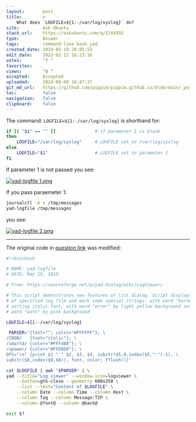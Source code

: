 ```yaml
---
layout:       post
title:        >
    What does `LOGFILE=${1:-/var/log/syslog}` do?
site:         Ask Ubuntu
stack_url:    https://askubuntu.com/q/1144592
type:         Answer
tags:         command-line bash yad
created_date: 2019-05-19 20:05:53
edit_date:    2022-02-12 16:23:16
votes:        "7 "
favorites:    
views:        "0 "
accepted:     Accepted
uploaded:     2024-08-09 16:47:37
git_md_url:   https://github.com/pippim/pippim.github.io/blob/main/_posts/2019/2019-05-19-What-does-_LOGFILE___1_-_var_log_syslog__-do_.md
toc:          false
navigation:   false
clipboard:    false
---
```


The command: `LOGFILE=${1:-/var/log/syslog}` is shorthand for:




``` bash
if [[ "$1" == "" ]]               # if parameter 1 is blank
then
    LOGFILE="/var/log/syslog"     # LOGFILE set to /var/log/syslog
else
    LOGFILE="$1"                  # LOGFILE set to parameter 1
fi
```

If parameter 1 is not passed you see:

[![yad-logfile 1.png][1]][1]

If you pass paraemeter 1:

``` bash
journalctl -b > /tmp/messages
yad-logfile /tmp/messages
```

you see:

[![yad-logfile 2.png][2]][2]


----------

The original code in [question link][3] was modified:

``` bash
#!/bin/bash

# NAME: yad-logfile
# DATE: May 19, 2019.

# From: https://sourceforge.net/p/yad-dialog/wiki/LogViewer/

# This script demonstrates new features of list dialog. Script displays content
# of specified log file and mark some special strings: with word "kernel" by
# setting italic font, with word "error" by light yellow background and with
# word "warn" by pink background 

LOGFILE=${1:-/var/log/syslog}

 PARSER='{font=""; color="#FFFFFF"}; \
/CRON/   {font="italic"}; \
/smartd/ {color="#FFF4B8"}; \
/upower/ {color="#FFD0D8"}; \
OFS="\n" {print $1 " " $2, $3, $4, substr($5,0,index($5,":")-1), \
substr($0,index($0,$6)), font, color; fflush()}'

cat $LOGFILE | awk "$PARSER" | \
yad --title="Log viewer" --window-icon=logviewer \
    --button=gtk-close --geometry 600x350 \
    --list --text="Content of $LOGFILE" \
    --column Date --column Time --column Host \
    --column Tag --column Message:TIP \
    --column @font@ --column @back@

exit $?
```


  [1]: https://pippim.github.io/assets/img/_posts/2019/QOC4U.png
  [2]: https://pippim.github.io/assets/img/_posts/2019/HdWK5.png
  [3]: https://sourceforge.net/p/yad-dialog/wiki/LogViewer/
